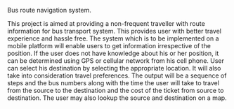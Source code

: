 Bus route navigation system.

This project is aimed at providing a non-frequent traveller with route information for bus transport system. This provides user with better travel experience and hassle free.
The system which is to be implemented on a mobile platform will enable users to get information irrespective of the position. If the user does not have knowledge about his or her position, it can be determined using GPS or cellular network from his cell phone. User can select his destination by selecting the appropriate location. It will also take into consideration travel preferences.  The output will be a sequence of steps and the bus numbers along with the time the user will take to travel from the source to the destination and the cost of the ticket from source to destination. The user may also lookup the source and destination on a map.

